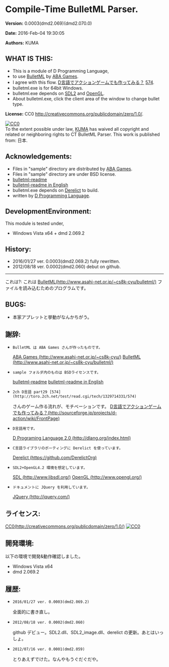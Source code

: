 # Compile-Time BulletML Parser.


__Version:__ 0.0003(dmd2.069)(dmd2.070.0)

__Date:__ 2016-Feb-04 19:30:05

__Authors:__ KUMA


## WHAT IS THIS:
  - This is a module of D Programming Language,
  - to use [BulletML](http://www.asahi-net.or.jp/~cs8k-cyu/bulletml/) by [ABA Games](http://www.asahi-net.or.jp/~cs8k-cyu/).
  - I agree with this flow. [D言語でアクションゲームでも作ってみる？](http://sourceforge.jp/projects/d-action/wiki/FrontPage) [574](http://toro.2ch.net/test/read.cgi/tech/1329714331/574).
  - bulletml.exe is for 64bit Windows.
  - bulletml.exe depends on [SDL2](http://libsdl.org/) and [OpenGL](http://opengl.org/).
  - About bulletml.exe, click the client area of the window to change bullet type.



__License:__ CC0
http://creativecommons.org/publicdomain/zero/1.0/.
<p xmlns:dct="http://purl.org/dc/terms/" xmlns:vcard="http://www.w3.org/2001/vcard-rdf/3.0#">
  <a rel="license" href="http://creativecommons.org/publicdomain/zero/1.0/">
    <img src="http://i.creativecommons.org/p/zero/1.0/88x31.png" style="border-style: none;" alt="CC0" />
  </a>
  <br />
  To the extent possible under law,
  <a rel="dct:publisher" href="sweatygarlic@yahoo.co.jp">
    <span property="dct:title">KUMA</span></a>
  has waived all copyright and related or neighboring rights to
  <span property="dct:title">CT BulletML Parser</span>.
  This work is published from:
  <span property="vcard:Country" datatype="dct:ISO3166" content="JP" about="sweatygarlic@yahoo.co.jp">
  日本</span>.
</p>


## Acknowledgements:
  - Files in "sample" directory are distributed by [ABA Games](http://www.asahi-net.or.jp/~cs8k-cyu/).
  - Files in "sample" directory are under BSD license.
  - [bulletml-readme](./bulletml-readme.txt)
  - [bulletml-readme in English](./bulletml-readme_e.txt)
  - bulletml.exe depends on [Derelict](https://github.com/DerelictOrg) to build.
  - written by [D Programming Language](http://dlang.org/).



## DevelopmentEnvironment:
This module is tested under,
  - Windows Vista x64 + dmd 2.069.2



## History:
  - 2016/01/27 ver. 0.0003(dmd2.069.2)
    fully rewritten.
  - 2012/08/18 ver. 0.0002(dmd2.060)
    debut on github.





- - -




これは?:
これは [BulletML(http://www.asahi-net.or.jp/~cs8k-cyu/bulletml/)](http://www.asahi-net.or.jp/~cs8k-cyu/bulletml/)
ファイルを読み込むためのプログラムです。


## BUGS:
  - 本家アプレットと挙動がなんかちがう。



## 謝辞:
  -     BulletML は ABA Games さんが作ったものです。
    [ABA Games (http://www.asahi-net.or.jp/~cs8k-cyu/)](http://www.asahi-net.or.jp/~cs8k-cyu/)
    [BulletML (http://www.asahi-net.or.jp/~cs8k-cyu/bulletml/)](http://www.asahi-net.or.jp/~cs8k-cyu/bulletml/)

  -     sample フォルダ内のものは BSDライセンスです。
    [bulletml-readme](./bulletml-readme.txt)
    [bulletml-readme in English](./bulletml-readme_e.txt)

  -     2ch D言語 part29 [574](http://toro.2ch.net/test/read.cgi/tech/1329714331/574)
    さんのゲーム作る流れが、モチベーションです。
    [D言語でアクションゲームでも作ってみる？(http://sourceforge.jp/projects/d-action/wiki/FrontPage)](http://sourceforge.jp/projects/d-action/wiki/FrontPage)

  -     D言語用です。
    [D Programing Language 2.0 (http://dlang.org/index.html)](http://dlang.org/index.html)

  -     C言語ライブラリのポーティングに Derelict を使っています。
    [Derelict (https://github.com/DerelictOrg)](https://github.com/DerelictOrg)

  -     SDL2+OpenGL4.2 環境を想定しています。
    [SDL (http://www.libsdl.org/)](http://www.libsdl.org/)
    [OpenGL (http://www.opengl.org/)](http://www.opengl.org/)

  -     ドキュメントに JQuery を利用しています。
    [JQuery (http://jquery.com/)](http://jquery.com/)




## ライセンス:
[CC0(http://creativecommons.org/publicdomain/zero/1.0/)](http://creativecommons.org/publicdomain/zero/1.0/)
<a rel="license" href="http://creativecommons.org/publicdomain/zero/1.0/">
  <img src="http://i.creativecommons.org/p/zero/1.0/88x31.png" style="border-style: none;" alt="CC0" />
</a>


## 開発環境:
以下の環境で開発&amp;動作確認しました。
  - Windows Vista x64
  - dmd 2.069.2







## 履歴:
  -     2016/01/27 ver. 0.0003(dmd2.069.2)
    全面的に書き直し。

  -     2012/08/18 ver. 0.0002(dmd2.060)
    github デビュー。SDL2.dll、SDL2_image.dll、derelict の更新。あとはいっしょ。

  -     2012/07/16 ver. 0.0001(dmd2.059)
    とりあえずでけた。なんやもうぐだぐだや。



















































